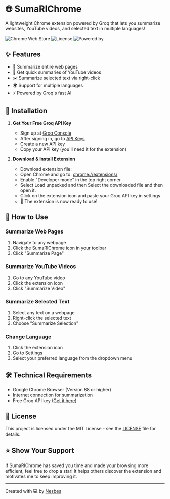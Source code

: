 # 🌐 SumaRIChrome

A lightweight Chrome extension powered by Groq that lets you summarize websites, YouTube videos, and selected text in multiple languages!

![Chrome Web Store](https://img.shields.io/badge/Platform-Chrome-brightgreen.svg)
![License](https://img.shields.io/badge/License-MIT-blue.svg)
![Powered by](https://img.shields.io/badge/Powered%20by-Groq-purple.svg)

## ✨ Features

- 📝 Summarize entire web pages
- 🎥 Get quick summaries of YouTube videos
- ✂️ Summarize selected text via right-click
- 🌍 Support for multiple languages
- ⚡ Powered by Groq's fast AI

## 🚀 Installation

1. **Get Your Free Groq API Key**
   - Sign up at [Groq Console](https://console.groq.com/sign-up)
   - After signing in, go to [API Keys](https://console.groq.com/keys)
   - Create a new API key
   - Copy your API key (you'll need it for the extension)

2. **Download & Install Extension**
   - Download extension file:
   - Open Chrome and go to: [chrome://extensions/](chrome://extensions/)
   - Enable "Developer mode" in the top right corner
   - Select Load unpacked and then Select the downloaded file and then open it.
   - Click on the extension icon and paste your Groq API key in settings
   - 🎉 The extension is now ready to use!

## 📖 How to Use

### Summarize Web Pages
1. Navigate to any webpage
2. Click the SumaRIChrome icon in your toolbar
3. Click "Summarize Page"

### Summarize YouTube Videos
1. Go to any YouTube video
2. Click the extension icon
3. Click "Summarize Video"

### Summarize Selected Text
1. Select any text on a webpage
2. Right-click the selected text
3. Choose "Summarize Selection"

### Change Language
1. Click the extension icon
2. Go to Settings
3. Select your preferred language from the dropdown menu

## 🛠️ Technical Requirements

- Google Chrome Browser (Version 88 or higher)
- Internet connection for summarization
- Free Groq API key ([Get it here](https://console.groq.com/sign-up))

## 📄 License

This project is licensed under the MIT License - see the [LICENSE](LICENSE) file for details.

## ⭐ Show Your Support

If SumaRIChrome has saved you time and made your browsing more efficient, feel free to drop a star! It helps others discover the extension and motivates me to keep improving it.

---
Created with 💻 by [Nesbes](https://github.com/Nesbesss)
